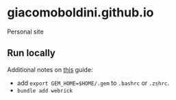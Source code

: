 # giacomoboldini.github.io
Personal site


## Run locally

Additional notes on [this](https://docs.github.com/en/pages/setting-up-a-github-pages-site-with-jekyll/creating-a-github-pages-site-with-jekyll#creating-your-site) guide:

 - add `export GEM_HOME=$HOME/.gem` to `.bashrc` or `.zshrc`.
 - `bundle add webrick`

